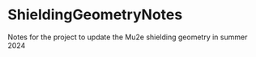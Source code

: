 # ShieldingGeometryNotes
Notes for the project to update the Mu2e shielding geometry in summer 2024
